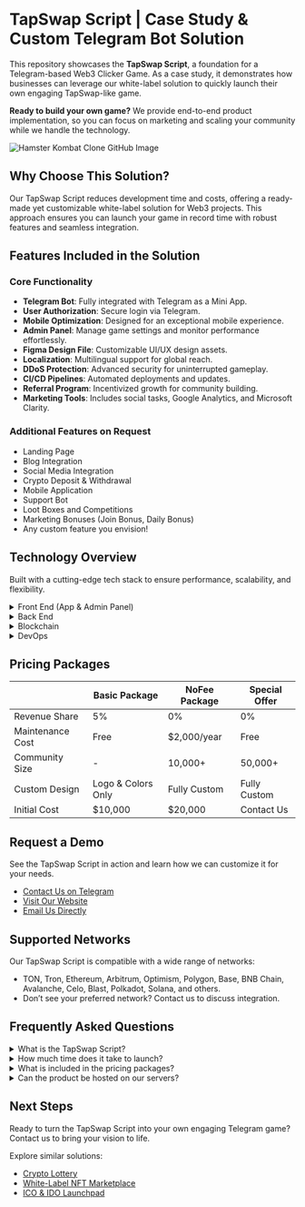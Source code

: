 # TapSwap Script | Case Study & Custom Telegram Bot Solution

This repository showcases the **TapSwap Script**, a foundation for a Telegram-based Web3 Clicker Game. As a case study, it demonstrates how businesses can leverage our white-label solution to quickly launch their own engaging TapSwap-like game. 

**Ready to build your own game?** We provide end-to-end product implementation, so you can focus on marketing and scaling your community while we handle the technology.

![Hamster Kombat Clone GitHub Image](/images/image1.jpg "White Label Hamster Kombat | GitHub")


## Why Choose This Solution?

Our TapSwap Script reduces development time and costs, offering a ready-made yet customizable white-label solution for Web3 projects. This approach ensures you can launch your game in record time with robust features and seamless integration.


## Features Included in the Solution

### Core Functionality

- **Telegram Bot**: Fully integrated with Telegram as a Mini App.
- **User Authorization**: Secure login via Telegram.
- **Mobile Optimization**: Designed for an exceptional mobile experience.
- **Admin Panel**: Manage game settings and monitor performance effortlessly.
- **Figma Design File**: Customizable UI/UX design assets.
- **Localization**: Multilingual support for global reach.
- **DDoS Protection**: Advanced security for uninterrupted gameplay.
- **CI/CD Pipelines**: Automated deployments and updates.
- **Referral Program**: Incentivized growth for community building.
- **Marketing Tools**: Includes social tasks, Google Analytics, and Microsoft Clarity.

### Additional Features on Request

- Landing Page  
- Blog Integration  
- Social Media Integration  
- Crypto Deposit & Withdrawal  
- Mobile Application  
- Support Bot  
- Loot Boxes and Competitions  
- Marketing Bonuses (Join Bonus, Daily Bonus)  
- Any custom feature you envision!  


## Technology Overview

Built with a cutting-edge tech stack to ensure performance, scalability, and flexibility.

<details>
  <summary>Front End (App & Admin Panel)</summary>
  <ul>
      <li>React.js</li>
      <li>Redux Toolkit</li>
      <li>TypeScript</li>
      <li>Wagmi</li>
      <li>Jest (Unit Testing)</li>
  </ul>
</details>

<details>
  <summary>Back End</summary>
  <ul>
      <li>Node.js</li>
      <li>Express.js</li>
      <li>TypeScript</li>
      <li>MongoDB & Mongoose</li>
      <li>Swagger (API Documentation)</li>
      <li>Jest & Supertest (Testing)</li>
  </ul>
</details>

<details>
  <summary>Blockchain</summary>
  <ul>
      <li>Solidity (Smart Contracts)</li>
  </ul>
</details>

<details>
  <summary>DevOps</summary>
  <ul>
      <li>Docker</li>
      <li>GitLab CI</li>
      <li>AWS Services</li>
  </ul>
</details>


## Pricing Packages

|                     | Basic Package      | NoFee Package | Special Offer  |
|---------------------|--------------------|---------------|----------------|
| Revenue Share       | 5%                 | 0%            | 0%             |
| Maintenance Cost    | Free               | $2,000/year   | Free           |
| Community Size      | -                  | 10,000+       | 50,000+        |
| Custom Design       | Logo & Colors Only | Fully Custom  | Fully Custom   |
| Initial Cost        | $10,000            | $20,000       | Contact Us     |


## Request a Demo

See the TapSwap Script in action and learn how we can customize it for your needs.  

- <a href="https://telegram.me/omisoft" target="_blank">Contact Us on Telegram</a>  
- <a href="https://omisoft.net/contact-us?utm_campaign=tapswap-clone&utm_medium=social&utm_source=github" target="_blank">Visit Our Website</a>  
- [Email Us Directly](mailto:hi@omisoft.net)  


## Supported Networks

Our TapSwap Script is compatible with a wide range of networks:  

- TON, Tron, Ethereum, Arbitrum, Optimism, Polygon, Base, BNB Chain, Avalanche, Celo, Blast, Polkadot, Solana, and others.  
- Don’t see your preferred network? Contact us to discuss integration.


## Frequently Asked Questions

<details>
  <summary>What is the TapSwap Script?</summary>
  <p>The TapSwap Script is a white-label Telegram Clicker Game designed to lower community-building costs for Web3 projects. Popular examples include NotCoin and Hamster Kombat games.</p>
</details>

<details>
  <summary>How much time does it take to launch?</summary>
  <p>As a white-label solution, deployment takes less than a month—3-4 times faster than custom development.</p>
</details>

<details>
  <summary>What is included in the pricing packages?</summary>
  <p>Basic and NoFee packages differ by revenue share, maintenance costs, and customization level. Contact us for details about the Special Offer package tailored for large communities.</p>
</details>

<details>
  <summary>Can the product be hosted on our servers?</summary>
  <p>Yes, we can configure CI/CD pipelines to ensure smooth updates and deployments on your infrastructure.</p>
</details>


## Next Steps

Ready to turn the TapSwap Script into your own engaging Telegram game? Contact us to bring your vision to life.  

Explore similar solutions:  

- [Crypto Lottery](https://omisoft.net/demo/crypto-lottery)  
- [White-Label NFT Marketplace](https://omisoft.net/demo/whitelabel-nft-marketplace-development)  
- [ICO & IDO Launchpad](https://omisoft.net/demo/white-label-crypto-launchpad-development)  
